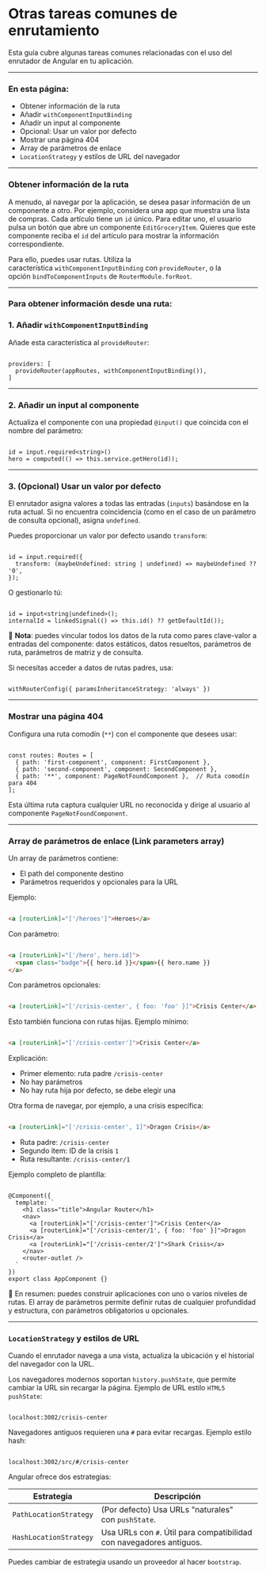 # Otras tareas comunes de enrutamiento

Esta guía cubre algunas tareas comunes relacionadas con el uso del enrutador de Angular en tu aplicación.

---

### En esta página:

- Obtener información de la ruta
- Añadir `withComponentInputBinding`
- Añadir un input al componente
- Opcional: Usar un valor por defecto
- Mostrar una página 404
- Array de parámetros de enlace
- `LocationStrategy` y estilos de URL del navegador

---

### Obtener información de la ruta

A menudo, al navegar por la aplicación, se desea pasar información de un componente a otro. Por ejemplo, considera una app que muestra una lista de compras. Cada artículo tiene un `id` único. Para editar uno, el usuario pulsa un botón que abre un componente `EditGroceryItem`. Quieres que este componente reciba el `id` del artículo para mostrar la información correspondiente.

Para ello, puedes usar rutas. Utiliza la característica `withComponentInputBinding` con `provideRouter`, o la opción `bindToComponentInputs` de `RouterModule.forRoot`.

---

### Para obtener información desde una ruta:

### 1. Añadir `withComponentInputBinding`

Añade esta característica al `provideRouter`:

```tsx

providers: [
  provideRouter(appRoutes, withComponentInputBinding()),
]

```

---

### 2. Añadir un input al componente

Actualiza el componente con una propiedad `@input()` que coincida con el nombre del parámetro:

```tsx

id = input.required<string>()
hero = computed(() => this.service.getHero(id));

```

---

### 3. (Opcional) Usar un valor por defecto

El enrutador asigna valores a todas las entradas (`inputs`) basándose en la ruta actual. Si no encuentra coincidencia (como en el caso de un parámetro de consulta opcional), asigna `undefined`.

Puedes proporcionar un valor por defecto usando `transform`:

```tsx

id = input.required({
  transform: (maybeUndefined: string | undefined) => maybeUndefined ?? '0',
});

```

O gestionarlo tú:

```tsx

id = input<string|undefined>();
internalId = linkedSignal(() => this.id() ?? getDefaultId());

```

📌 **Nota**: puedes vincular todos los datos de la ruta como pares clave-valor a entradas del componente: datos estáticos, datos resueltos, parámetros de ruta, parámetros de matriz y de consulta.

Si necesitas acceder a datos de rutas padres, usa:

```tsx

withRouterConfig({ paramsInheritanceStrategy: 'always' })

```

---

### Mostrar una página 404

Configura una ruta comodín (`**`) con el componente que desees usar:

```tsx

const routes: Routes = [
  { path: 'first-component', component: FirstComponent },
  { path: 'second-component', component: SecondComponent },
  { path: '**', component: PageNotFoundComponent },  // Ruta comodín para 404
];

```

Esta última ruta captura cualquier URL no reconocida y dirige al usuario al componente `PageNotFoundComponent`.

---

### Array de parámetros de enlace (Link parameters array)

Un array de parámetros contiene:

- El path del componente destino
- Parámetros requeridos y opcionales para la URL

Ejemplo:

```html

<a [routerLink]="['/heroes']">Heroes</a>

```

Con parámetro:

```html

<a [routerLink]="['/hero', hero.id]">
  <span class="badge">{{ hero.id }}</span>{{ hero.name }}
</a>

```

Con parámetros opcionales:

```html

<a [routerLink]="['/crisis-center', { foo: 'foo' }]">Crisis Center</a>

```

Esto también funciona con rutas hijas. Ejemplo mínimo:

```html

<a [routerLink]="['/crisis-center']">Crisis Center</a>

```

Explicación:

- Primer elemento: ruta padre `/crisis-center`
- No hay parámetros
- No hay ruta hija por defecto, se debe elegir una

Otra forma de navegar, por ejemplo, a una crisis específica:

```html

<a [routerLink]="['/crisis-center', 1]">Dragon Crisis</a>

```

- Ruta padre: `/crisis-center`
- Segundo ítem: ID de la crisis `1`
- Ruta resultante: `/crisis-center/1`

Ejemplo completo de plantilla:

```tsx

@Component({
  template: `
    <h1 class="title">Angular Router</h1>
    <nav>
      <a [routerLink]="['/crisis-center']">Crisis Center</a>
      <a [routerLink]="['/crisis-center/1', { foo: 'foo' }]">Dragon Crisis</a>
      <a [routerLink]="['/crisis-center/2']">Shark Crisis</a>
    </nav>
    <router-outlet />
  `
})
export class AppComponent {}

```

📌 En resumen: puedes construir aplicaciones con uno o varios niveles de rutas. El array de parámetros permite definir rutas de cualquier profundidad y estructura, con parámetros obligatorios u opcionales.

---

### `LocationStrategy` y estilos de URL

Cuando el enrutador navega a una vista, actualiza la ubicación y el historial del navegador con la URL.

Los navegadores modernos soportan `history.pushState`, que permite cambiar la URL sin recargar la página. Ejemplo de URL estilo `HTML5 pushState`:

```

localhost:3002/crisis-center

```

Navegadores antiguos requieren una `#` para evitar recargas. Ejemplo estilo hash:

```

localhost:3002/src/#/crisis-center

```

Angular ofrece dos estrategias:

| Estrategia | Descripción |
| --- | --- |
| `PathLocationStrategy` | (Por defecto) Usa URLs "naturales" con `pushState`. |
| `HashLocationStrategy` | Usa URLs con `#`. Útil para compatibilidad con navegadores antiguos. |

Puedes cambiar de estrategia usando un proveedor al hacer `bootstrap`.